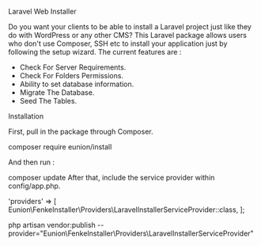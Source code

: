 Laravel Web Installer

Do you want your clients to be able to install a Laravel project just like they do with WordPress or any other CMS? This Laravel package allows users who don't use Composer, SSH etc to install your application just by following the setup wizard. The current features are :

- Check For Server Requirements.
- Check For Folders Permissions.
- Ability to set database information.
- Migrate The Database.
- Seed The Tables.

Installation

First, pull in the package through Composer.

composer require eunion/install

And then run :

composer update
After that, include the service provider within config/app.php.

'providers' => [
    Eunion\FenkeInstaller\Providers\LaravelInstallerServiceProvider::class,
];


php artisan vendor:publish --provider="Eunion\FenkeInstaller\Providers\LaravelInstallerServiceProvider"